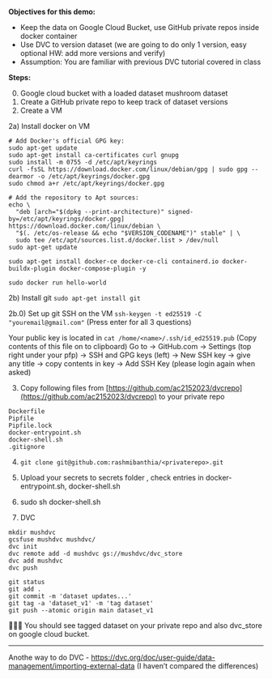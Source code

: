 **Objectives for this demo:**
- Keep the data  on Google Cloud Bucket, use GitHub private repos inside docker container
- Use DVC to version dataset (we are going to do only 1 version, easy optional HW: add more versions and verify)
- Assumption: You are familiar with previous DVC tutorial covered in class

**Steps:**

0) Google cloud bucket with a loaded dataset mushroom dataset
1) Create a GitHub private repo to keep track of dataset versions
2) Create a VM
   
  2a) Install docker on VM 

```
# Add Docker's official GPG key:
sudo apt-get update
sudo apt-get install ca-certificates curl gnupg
sudo install -m 0755 -d /etc/apt/keyrings
curl -fsSL https://download.docker.com/linux/debian/gpg | sudo gpg --dearmor -o /etc/apt/keyrings/docker.gpg
sudo chmod a+r /etc/apt/keyrings/docker.gpg

# Add the repository to Apt sources:
echo \
  "deb [arch="$(dpkg --print-architecture)" signed-by=/etc/apt/keyrings/docker.gpg] https://download.docker.com/linux/debian \
  "$(. /etc/os-release && echo "$VERSION_CODENAME")" stable" | \
  sudo tee /etc/apt/sources.list.d/docker.list > /dev/null
sudo apt-get update

sudo apt-get install docker-ce docker-ce-cli containerd.io docker-buildx-plugin docker-compose-plugin -y

sudo docker run hello-world

```
  2b) Install git 
  `sudo apt-get install git`

  2b.0) Set up git SSH on the VM
  `ssh-keygen -t ed25519 -C "youremail@gmail.com"`  (Press enter for all 3 questions) 

  Your public key is located in `cat /home/<name>/.ssh/id_ed25519.pub` (Copy contents of this file on to clipboard)
  Go to -> GitHub.com -> Settings (top right under your pfp)  -> SSH and GPG keys (left) -> New SSH key -> give any title -> copy contents in key -> Add SSH Key  (please login again when asked) 

3) Copy following files from [https://github.com/ac2152023/dvcrepo](https://github.com/ac2152023/dvcrepo) to your private repo
```
Dockerfile
Pipfile
Pipfile.lock
docker-entrypoint.sh
docker-shell.sh
.gitignore
```

4) `git clone git@github.com:rashmibanthia/<privaterepo>.git`

5) Upload your secrets to secrets folder , check entries in docker-entrypoint.sh, docker-shell.sh 

6) sudo sh docker-shell.sh

7) DVC
```   
mkdir mushdvc
gcsfuse mushdvc mushdvc/
dvc init
dvc remote add -d mushdvc gs://mushdvc/dvc_store
dvc add mushdvc  
dvc push

git status
git add .
git commit -m 'dataset updates...'
git tag -a 'dataset_v1' -m 'tag dataset'
git push --atomic origin main dataset_v1
```
🎉🎉🎉
You should see tagged dataset on your private repo and also dvc_store on google cloud bucket. 

--- 

Anothe way to do DVC - https://dvc.org/doc/user-guide/data-management/importing-external-data  (I haven’t compared the differences)
